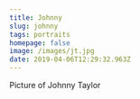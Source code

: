 ```yaml
---
title: Johnny
slug: johnny
tags: portraits
homepage: false
image: /images/jt.jpg
date: 2019-04-06T12:29:32.963Z
---
```

Picture of Johnny Taylor
